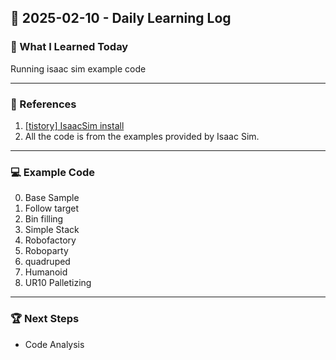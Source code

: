 ## 📅 2025-02-10 - Daily Learning Log

### 📝 What I Learned Today
Running isaac sim example code

---
### 🔗 References
1. [[tistory] IsaacSim install](https://challenge-sam.tistory.com/entry/NVIDIA-Omniverse-Isaac-Sim-%EC%84%A4%EC%B9%98)
2. All the code is from the examples provided by Isaac Sim.

---
### 💻 Example Code 
0. Base Sample
1. Follow target
2. Bin filling
3. Simple Stack
4. Robofactory
5. Roboparty
6. quadruped
7. Humanoid
8. UR10 Palletizing

---
### 🏆 Next Steps
- Code Analysis